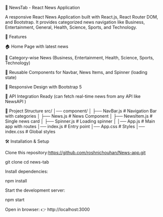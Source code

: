 

📰 NewsTab - React News Application

A responsive React News Application built with React.js, React Router DOM, and Bootstrap.
It provides categorized news navigation like Business, Entertainment, General, Health, Science, Sports, and Technology.

🚀 Features

🏠 Home Page with latest news

📑 Category-wise News (Business, Entertainment, Health, Science, Sports, Technology)

🔄 Reusable Components for Navbar, News Items, and Spinner (loading state)

🎨 Responsive Design with Bootstrap 5

📡 API Integration Ready (can fetch real-time news from any API like NewsAPI
)

📂 Project Structure
src/
│── component/
│   ├── NavBar.js       # Navigation Bar with categories
│   ├── News.js         # News Component
│   ├── NewsItem.js     # Single news card
│   ├── Spinner.js      # Loading spinner
│
│── App.js              # Main app with routes
│── index.js            # Entry point
│── App.css             # Styles
│── index.css           # Global styles

🛠️ Installation & Setup

Clone this repository:https://github.com/roshnichouhan/News-app.git

git clone 
cd news-tab


Install dependencies:

npm install


Start the development server:

npm start


Open in browser:
👉 http://localhost:3000
